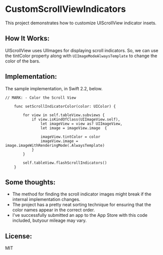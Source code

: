 # CustomScrollViewIndicators

This project demonstrates how to customize UIScrollView indicator insets.

How It Works:
---
UIScrollView uses UIImages for displaying scroll indicators. So, we can use the tintColor property along with `UIImageModeAlwaysTemplate` to change the color of the bars.

Implementation:
---

The sample implementation, in Swift 2.2, below.

```
// MARK: - Color the Scroll View
    
    func setScrollIndicatorColor(color: UIColor) {
        
        for view in self.tableView.subviews {
            if view.isKindOfClass(UIImageView.self),
                let imageView = view as? UIImageView,
                let image = imageView.image  {
                
                imageView.tintColor = color
                imageView.image = image.imageWithRenderingMode(.AlwaysTemplate)
            }
        }
        
        self.tableView.flashScrollIndicators()
    }

```

Some thoughts:
---
- The method for finding the scroll indicator images might break if the internal implementation changes.
- The project has a pretty neat sorting technique for ensuring that the color names appear in the correct order. 
- I've successfully submitted an app to the App Store with this code included, butyour mileage may vary.

License:
---
MIT
